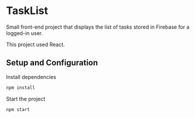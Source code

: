 # TaskList

Small front-end project that displays the list of tasks stored in Firebase for a logged-in user.

This project used React.

## Setup and Configuration

Install dependencies
```bash
npm install
```

Start the project
```bash
npm start
```
